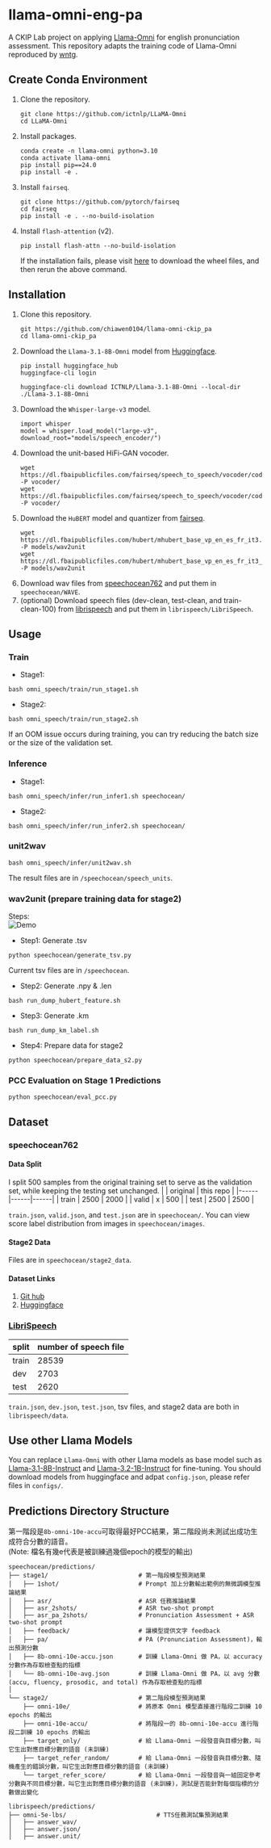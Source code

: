 # llama-omni-eng-pa
A CKIP Lab project on applying [Llama-Omni](https://github.com/ictnlp/LLaMA-Omni) for english pronunciation assessment. This repository adapts the training code of Llama-Omni reproduced by [wntg](https://github.com/wntg/LLaMA-Omni).

## Create Conda Environment
1. Clone the repository.
   ```
   git clone https://github.com/ictnlp/LLaMA-Omni
   cd LLaMA-Omni
   ```
2. Install packages.
   ```
   conda create -n llama-omni python=3.10
   conda activate llama-omni
   pip install pip==24.0
   pip install -e .
   ```
3. Install `fairseq`.
   ```
   git clone https://github.com/pytorch/fairseq
   cd fairseq
   pip install -e . --no-build-isolation
   ```
4. Install `flash-attention` (v2).
   ```
   pip install flash-attn --no-build-isolation
   ```
   If the installation fails, please visit [here](https://github.com/Dao-AILab/flash-attention/releases) to download the wheel files, and then rerun the above command.

## Installation
1. Clone this repository.
   ```
   git https://github.com/chiawen0104/llama-omni-ckip_pa
   cd llama-omni-ckip_pa
   ```
2. Download the `Llama-3.1-8B-Omni` model from [Huggingface](https://huggingface.co/ICTNLP/Llama-3.1-8B-Omni).
   ```
   pip install huggingface_hub
   huggingface-cli login
   ```
   ```
   huggingface-cli download ICTNLP/Llama-3.1-8B-Omni --local-dir ./Llama-3.1-8B-Omni
   ```
3. Download the `Whisper-large-v3` model.
   ```
   import whisper
   model = whisper.load_model("large-v3", download_root="models/speech_encoder/")
   ```
4. Download the unit-based HiFi-GAN vocoder.
   ```
   wget https://dl.fbaipublicfiles.com/fairseq/speech_to_speech/vocoder/code_hifigan/mhubert_vp_en_es_fr_it3_400k_layer11_km1000_lj/g_00500000 -P vocoder/
   wget https://dl.fbaipublicfiles.com/fairseq/speech_to_speech/vocoder/code_hifigan/mhubert_vp_en_es_fr_it3_400k_layer11_km1000_lj/config.json -P vocoder/
   ```
5. Download the `HuBERT` model and quantizer from [fairseq](https://github.com/facebookresearch/fairseq/blob/ust/examples/speech_to_speech/docs/textless_s2st_real_data.md#hubert).
   ```
   wget https://dl.fbaipublicfiles.com/hubert/mhubert_base_vp_en_es_fr_it3.pt -P models/wav2unit
   wget https://dl.fbaipublicfiles.com/hubert/mhubert_base_vp_en_es_fr_it3_L11_km1000.bin -P models/wav2unit
   ```
6. Download wav files from [speechocean762](https://github.com/jimbozhang/speechocean762) and put them in `speechocean/WAVE`.
7. (optional) Download speech files (dev-clean, test-clean, and train-clean-100) from [librispeech](https://www.openslr.org/12) and put them in `librispeech/LibriSpeech`.

## Usage
### Train
- Stage1:   
```
bash omni_speech/train/run_stage1.sh
```
- Stage2:
```
bash omni_speech/train/run_stage2.sh
```
If an OOM issue occurs during training, you can try reducing the batch size or the size of the validation set.

### Inference
- Stage1:
```
bash omni_speech/infer/run_infer1.sh speechocean/
```
- Stage2:
```
bash omni_speech/infer/run_infer2.sh speechocean/
```

### unit2wav
```
bash omni_speech/infer/unit2wav.sh
```
The result files are in `/speechocean/speech_units`.


### wav2unit (prepare training data for stage2)
Steps:  
![Demo](speechocean/images/wav2unit.png)
- Step1: Generate .tsv
```
python speechocean/generate_tsv.py
```
Current tsv files are in `/speechocean`.
- Step2: Generate .npy & .len
```
bash run_dump_hubert_feature.sh
```
- Step3: Generate .km
```
bash run_dump_km_label.sh
```
- Step4: Prepare data for stage2
```
python speechocean/prepare_data_s2.py
```

### PCC Evaluation on Stage 1 Predictions
```
python speechocean/eval_pcc.py
```

## Dataset
### speechocean762
#### Data Split
I split 500 samples from the original training set to serve as the validation set, while keeping the testing set unchanged.
|  | original | this repo |
|------|------|------|
| train | 2500 | 2000 |
| valid | x | 500 |
| test | 2500 | 2500 |

`train.json`, `valid.json`, and `test.json` are in `speechocean/`. You can view score label distribution from images in `speechocean/images`.

#### Stage2 Data
Files are in `speechocean/stage2_data`.

#### Dataset Links
1. [Git hub](https://github.com/jimbozhang/speechocean762)
2. [Huggingface](https://huggingface.co/datasets/mispeech/speechocean762)

### [LibriSpeech](https://www.openslr.org/12)
|split|number of speech file| 
|------|------|
| train | 28539 |
| dev | 2703 | 
| test | 2620 | 

`train.json`, `dev.json`, `test.json`, tsv files, and stage2 data are both in `librispeech/data`.

## Use other Llama Models
You can replace `Llama-Omni` with other Llama models as base model such as [Llama-3.1-8B-Instruct](https://huggingface.co/meta-llama/Llama-3.1-8B-Instruct) and [Llama-3.2-1B-Instruct](https://huggingface.co/meta-llama/Llama-3.2-1B-Instruct) for fine-tuning. You should download models from huggingface and adpat `config.json`, please refer files in `configs/`.


## Predictions Directory Structure
第一階段是`8b-omni-10e-accu`可取得最好PCC結果，第二階段尚未測試出成功生成符合分數的語音。  
(Note: 檔名有幾e代表是被訓練過幾個epoch的模型的輸出)
```text
speechocean/predictions/
├── stage1/                         # 第一階段模型預測結果
│   ├── 1shot/                      # Prompt 加上分數輸出範例的無微調模型推論結果
│   ├── asr/                        # ASR 任務推論結果
│   ├── asr_2shots/                 # ASR two-shot prompt
│   ├── asr_pa_2shots/              # Pronunciation Assessment + ASR two-shot prompt 
│   ├── feedback/                   # 讓模型提供文字 feedback
│   ├── pa/                         # PA (Pronunciation Assessment)，輸出預測分數
│   ├── 8b-omni-10e-accu.json       # 訓練 Llama-Omni 做 PA，以 accuracy 分數作為存取檢查點的指標
│   └── 8b-omni-10e-avg.json        # 訓練 Llama-Omni 做 PA，以 avg 分數 (accu, fluency, prosodic, and total) 作為存取檢查點的指標
│
└── stage2/                         # 第二階段模型預測結果
    ├── omni-10e/                   # 將原本 Omni 模型直接進行階段二訓練 10 epochs 的輸出
    ├── omni-10e-accu/              # 將階段一的 8b-omni-10e-accu 進行階段二訓練 10 epochs 的輸出
    ├── target_only/                # 給 Llama-Omni 一段發音與目標分數，叫它生出對應目標分數的語音 (未訓練)
    ├── target_refer_random/        # 給 Llama-Omni 一段發音與目標分數、隨機產生的錯誤分數，叫它生出對應目標分數的語音 (未訓練)
    └── target_refer_score/         # 給 Llama-Omni 一段發音與一組固定參考分數與不同目標分數，叫它生出對應目標分數的語音 (未訓練)，測試是否能針對每個指標的分數做出變化
```
```text
librispeech/predictions/
├── omni-5e-lbs/                         # TTS任務測試集預測結果
│   ├── answer_wav/
│   ├── answer.json/
│   ├── answer.unit/   
```
